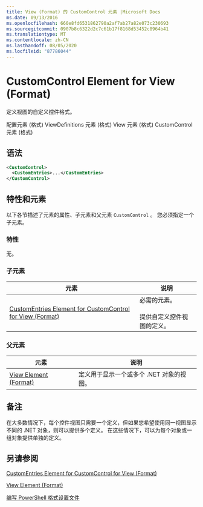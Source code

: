 ```yaml
---
title: View (Format) 的 CustomControl 元素 |Microsoft Docs
ms.date: 09/13/2016
ms.openlocfilehash: 660e8fd6531862790a2af7ab27a82e073c230693
ms.sourcegitcommit: 0907b8c6322d2c7c61b17f8168d53452c8964b41
ms.translationtype: MT
ms.contentlocale: zh-CN
ms.lasthandoff: 08/05/2020
ms.locfileid: "87786044"
---
```

# <a name="customcontrol-element-for-view-format"></a>CustomControl Element for View (Format)

定义视图的自定义控件格式。

配置元素 (格式) ViewDefinitions 元素 (格式) View 元素 (格式) CustomControl 元素 (格式) 

## <a name="syntax"></a>语法

```xml
<CustomControl>
  <CustomEntries>...</CustomEntries>
</CustomControl>
```

## <a name="attributes-and-elements"></a>特性和元素

以下各节描述了元素的属性、子元素和父元素 `CustomControl` 。 您必须指定一个子元素。

### <a name="attributes"></a>特性

无。

### <a name="child-elements"></a>子元素

|元素|说明|
|-------------|-----------------|
|[CustomEntries Element for CustomControl for View (Format)](./customentries-element-for-customcontrol-for-view-format.md)|必需的元素。<br /><br /> 提供自定义控件视图的定义。|

### <a name="parent-elements"></a>父元素

|元素|说明|
|-------------|-----------------|
|[View Element (Format)](./view-element-format.md)|定义用于显示一个或多个 .NET 对象的视图。|

## <a name="remarks"></a>备注

在大多数情况下，每个控件视图只需要一个定义，但如果您希望使用同一视图显示不同的 .NET 对象，则可以提供多个定义。 在这些情况下，可以为每个对象或一组对象提供单独的定义。

## <a name="see-also"></a>另请参阅

[CustomEntries Element for CustomControl for View (Format)](./customentries-element-for-customcontrol-for-view-format.md)

[View Element (Format)](./view-element-format.md)

[编写 PowerShell 格式设置文件](./writing-a-powershell-formatting-file.md)
